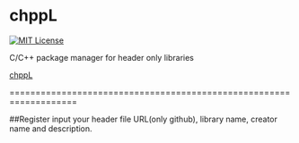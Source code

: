 # chppL
[![MIT License](http://img.shields.io/badge/license-MIT-blue.svg?style=flat)](LICENSE)  

C/C++ package manager for header only libraries

[chppL](http://chppl.herokuapp.com/register)


===================================================================

##Register
input your header file URL(only github), library name, creator name and description.

